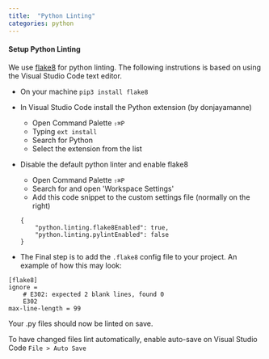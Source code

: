 ```yaml
---
title:  "Python Linting"
categories: python
---
```


#### Setup Python Linting

We use [flake8](http://flake8.readthedocs.io/en/latest/index.html) for python linting. 
The following instrutions is based on using the Visual Studio Code text editor.

- On your machine `pip3 install flake8`
- In Visual Studio Code install the Python extension (by donjayamanne)  
    - Open Command Palette `⇧⌘P`
    - Typing `ext install`
    - Search for Python
    - Select the extension from the list 
- Disable the default python linter and enable flake8
    - Open Command Palette `⇧⌘P`
    - Search for and open 'Workspace Settings'
    - Add this code snippet to the custom settings file (normally on the right)

    ```
    {
        "python.linting.flake8Enabled": true,
        "python.linting.pylintEnabled": false
    }
    ```
- The Final step is to add the `.flake8` config file to your project. An example of how this may look: 
```
[flake8]
ignore = 
    # E302: expected 2 blank lines, found 0
    E302
max-line-length = 99
```

Your .py files should now be linted on save. 

To have changed files lint automatically, enable auto-save on Visual Studio Code
`File > Auto Save`
